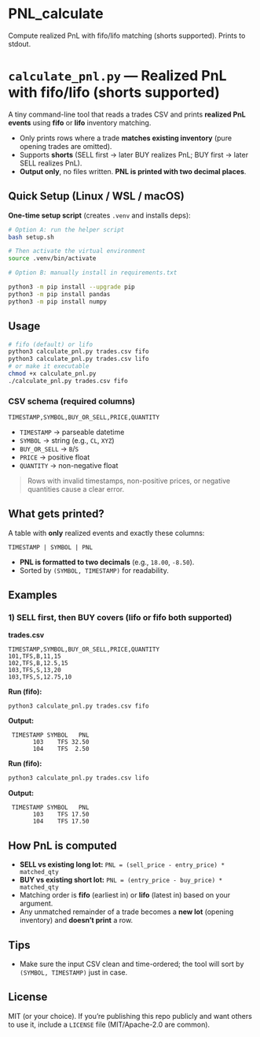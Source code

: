 # PNL_calculate
Compute realized PnL with fifo/lifo matching (shorts supported). Prints to stdout.
# `calculate_pnl.py` — Realized PnL with fifo/lifo (shorts supported)

A tiny command-line tool that reads a trades CSV and prints **realized PnL events** using **fifo** or **lifo** inventory matching.  
- Only prints rows where a trade **matches existing inventory** (pure opening trades are omitted).  
- Supports **shorts** (SELL first → later BUY realizes PnL; BUY first → later SELL realizes PnL).  
- **Output only**, no files written. **PNL is printed with two decimal places**.
## Quick Setup (Linux / WSL / macOS)
**One-time setup script** (creates `.venv` and installs deps):
```bash
# Option A: run the helper script
bash setup.sh

# Then activate the virtual environment
source .venv/bin/activate
```
```bash
# Option B: manually install in requirements.txt

python3 -m pip install --upgrade pip
python3 -m pip install pandas
python3 -m pip install numpy
```

## Usage
```bash
# fifo (default) or lifo
python3 calculate_pnl.py trades.csv fifo
python3 calculate_pnl.py trades.csv lifo
# or make it executable
chmod +x calculate_pnl.py
./calculate_pnl.py trades.csv fifo
```

### CSV schema (required columns)
`TIMESTAMP,SYMBOL,BUY_OR_SELL,PRICE,QUANTITY`

- `TIMESTAMP` → parseable datetime 
- `SYMBOL` → string (e.g., `CL`, `XYZ`)
- `BUY_OR_SELL` → `B`/`S`
- `PRICE` → positive float
- `QUANTITY` → non-negative float

> Rows with invalid timestamps, non-positive prices, or negative quantities cause a clear error.

## What gets printed?
A table with **only** realized events and exactly these columns:
```
TIMESTAMP | SYMBOL | PNL
```
- **PNL is formatted to two decimals** (e.g., `18.00`, `-8.50`).
- Sorted by `(SYMBOL, TIMESTAMP)` for readability.

## Examples

### 1) SELL first, then BUY covers (lifo or fifo both supported)
**trades.csv**
```csv
TIMESTAMP,SYMBOL,BUY_OR_SELL,PRICE,QUANTITY
101,TFS,B,11,15
102,TFS,B,12.5,15
103,TFS,S,13,20
103,TFS,S,12.75,10
```

**Run (fifo):**
```bash
python3 calculate_pnl.py trades.csv fifo
```

**Output:**
```
 TIMESTAMP SYMBOL   PNL
       103    TFS 32.50
       104    TFS  2.50
```

**Run (fifo):**
```bash
python3 calculate_pnl.py trades.csv lifo
```

**Output:**
```
 TIMESTAMP SYMBOL   PNL
       103    TFS 17.50
       104    TFS 17.50
```


## How PnL is computed
- **SELL vs existing long lot:** `PNL = (sell_price - entry_price) * matched_qty`
- **BUY vs existing short lot:** `PNL = (entry_price - buy_price) * matched_qty`
- Matching order is **fifo** (earliest in) or **lifo** (latest in) based on your argument.
- Any unmatched remainder of a trade becomes a **new lot** (opening inventory) and **doesn’t print** a row.


## Tips
- Make sure the input CSV clean and time-ordered; the tool will sort by `(SYMBOL, TIMESTAMP)` just in case.  


## License
MIT (or your choice). If you’re publishing this repo publicly and want others to use it, include a `LICENSE` file (MIT/Apache-2.0 are common).

